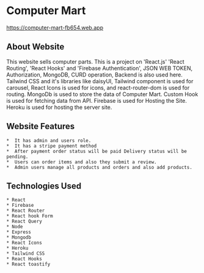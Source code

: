 # Computer Mart

 https://computer-mart-fb654.web.app 




 ## About Website
 This website sells computer parts.
 This is a project on 'React.js' 'React Routing', 'React Hooks' and 'Firebase Authentication', JSON WEB TOKEN, Authorization, MongoDB, CURD operation, Backend is also used here.
 Tailwind CSS and it's libraries like daisyUI, Tailwind component is used for carousel, React Icons is used for icons, and react-router-dom is used for routing.
 MongoDb is used to store the data of Computer Mart.
 Custom Hook is used for fetching data from API.
 Firebase is used for Hosting the Site.
 Heroku is used for hosting the server site. 






 ## Website Features
    *  It has admin and users role. 
    *  It has a stripe payment method
    *  After payment order status will be paid Delivery status will be pending.
    *  Users can order items and also they submit a review.
    *  Admin users manage all products and orders and also add products. 




## Technologies Used
    * React
    * Firebase
    * React Router
    * React hook Form
    * React Query
    * Node
    * Express
    * Mongodb
    * React Icons
    * Heroku
    * Tailwind CSS
    * React Hooks
    * React toastify








